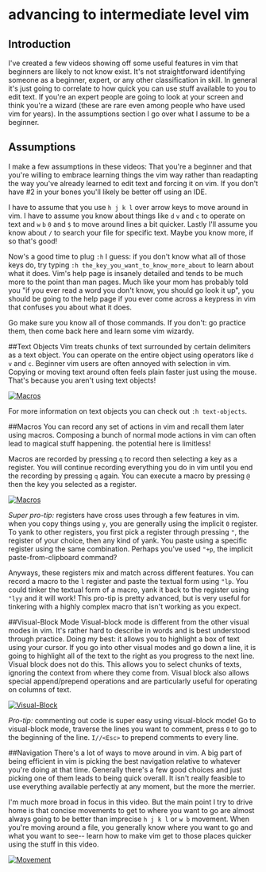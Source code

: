 advancing to intermediate level vim
===================================

## Introduction
I've created a few videos showing off some useful features in vim that beginners are likely to not know exist. It's not straightforward identifying someone as a beginner, expert, or any other classification in skill. In general it's just going to correlate to how quick you can use stuff available to you to edit text. If you're an expert people are going to look at your screen and think you're a wizard (these are rare even among people who have used vim for years). In the assumptions section I go over what I assume to be a beginner.

## Assumptions
I make a few assumptions in these videos: That you're a beginner and that you're willing to embrace learning things the vim way rather than readapting the way you've already learned to edit text and forcing it on vim. If you don't have #2 in your bones you'll likely be better off using an IDE.

I have to assume that you use `h j k l` over arrow keys to move around in vim. I have to assume you know about things like `d` `v` and `c` to operate on text and `w` `b` `0` and `$` to move around lines a bit quicker. Lastly I'll assume you know about `/` to search your file for specific text. Maybe you know more, if so that's good!

Now's a good time to plug `:h` I guess: if you don't know what all of those keys do, try typing `:h the_key_you_want_to_know_more_about` to learn about what it does. Vim's help page is insanely detailed and tends to be much more to the point than man pages. Much like your mom has probably told you "if you ever read a word you don't know, you should go look it up", you should be going to the help page if you ever come across a keypress in vim that confuses you about what it does.

Go make sure you know all of those commands. If you don't: go practice them, then come back here and learn some vim wizardy.

##Text Objects
Vim treats chunks of text surrounded by certain delimiters as a text object. You can operate on the entire object using operators like `d` `v` and `c`. Beginner vim users are often annoyed with selection in vim. Copying or moving text around often feels plain faster just using the mouse. That's because you aren't using text objects!

[![Macros](http://img.youtube.com/vi/jsdm_lVBuwk/0.jpg)](https://www.youtube.com/watch?v=jsdm_lVBuwk)

For more information on text objects you can check out `:h text-objects`.

##Macros
You can record any set of actions in vim and recall them later using macros. Composing a bunch of normal mode actions in vim can often lead to magical stuff happening. the potential here is limitless!

Macros are recorded by pressing `q` to record then selecting a key as a register. You will continue recording everything you do in vim until you end the recording by pressing `q` again. You can execute a macro by pressing `@` then the key you selected as a register.

[![Macros](http://img.youtube.com/vi/0OzHGa09wNI/0.jpg)](https://www.youtube.com/watch?v=0OzHGa09wNI)

*Super pro-tip:* registers have cross uses through a few features in vim. when you copy things using `y`, you are generally using the implicit `0` register. To yank to other registers, you first pick a register through pressing `"`, the register of your choice, then any kind of yank. You paste using a specific register using the same combination. Perhaps you've used `"+p`, the implicit paste-from-clipboard command? 

Anyways, these registers mix and match across different features. You can record a macro to the `l` register and paste the textual form using `"lp`. You could tinker the textual form of a macro, yank it back to the register using `"lyy` and it will work! This pro-tip is pretty advanced, but is very useful for tinkering with a highly complex macro that isn't working as you expect.


##Visual-Block Mode
Visual-block mode is different from the other visual modes in vim. It's rather hard to describe in words and is best understood through practice. Doing my best: it allows you to highlight a box of text using your cursor. If you go into other visual modes and go down a line, it is going to highlight all of the text to the right as you progress to the next line. Visual block does not do this. This allows you to select chunks of texts, ignoring the context from where they come from. Visual block also allows special append/prepend operations and are particularly useful for operating on columns of text.

[![Visual-Block](http://img.youtube.com/vi/T_OQoRJYq9Y/0.jpg)](https://www.youtube.com/watch?v=T_OQoRJYq9Y)

*Pro-tip:* commenting out code is super easy using visual-block mode! Go to visual-block mode, traverse the lines you want to comment, press `0` to go to the beginning of the line. `I//<Esc>` to prepend comments to every line.

##Navigation
There's a lot of ways to move around in vim. A big part of being efficient in vim is picking the best navigation relative to whatever you're doing at that time. Generally there's a few good choices and just picking one of them leads to being quick overall. It isn't really feasible to use everything available perfectly at any moment, but the more the merrier.

I'm much more broad in focus in this video. But the main point I try to drive home is that concise movements to get to where you want to go are almost always going to be better than imprecise `h j k l` or `w b` movement. When you're moving around a file, you generally know where you want to go and what you want to see-- learn how to make vim get to those places quicker using the stuff in this video.

[![Movement](http://img.youtube.com/vi/c_VoBUeEQOc/0.jpg)](https://www.youtube.com/watch?v=c_VoBUeEQOc)

